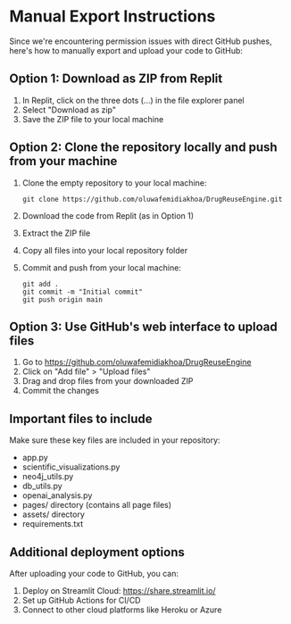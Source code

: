 # Manual Export Instructions

Since we're encountering permission issues with direct GitHub pushes, here's how to manually export and upload your code to GitHub:

## Option 1: Download as ZIP from Replit

1. In Replit, click on the three dots (...) in the file explorer panel
2. Select "Download as zip"
3. Save the ZIP file to your local machine

## Option 2: Clone the repository locally and push from your machine

1. Clone the empty repository to your local machine:
   ```
   git clone https://github.com/oluwafemidiakhoa/DrugReuseEngine.git
   ```

2. Download the code from Replit (as in Option 1)
3. Extract the ZIP file
4. Copy all files into your local repository folder
5. Commit and push from your local machine:
   ```
   git add .
   git commit -m "Initial commit"
   git push origin main
   ```

## Option 3: Use GitHub's web interface to upload files

1. Go to https://github.com/oluwafemidiakhoa/DrugReuseEngine
2. Click on "Add file" > "Upload files"
3. Drag and drop files from your downloaded ZIP
4. Commit the changes

## Important files to include

Make sure these key files are included in your repository:
- app.py
- scientific_visualizations.py
- neo4j_utils.py
- db_utils.py
- openai_analysis.py
- pages/ directory (contains all page files)
- assets/ directory
- requirements.txt

## Additional deployment options

After uploading your code to GitHub, you can:
1. Deploy on Streamlit Cloud: https://share.streamlit.io/
2. Set up GitHub Actions for CI/CD
3. Connect to other cloud platforms like Heroku or Azure